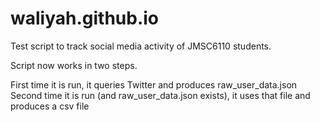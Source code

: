 # waliyah.github.io

Test script to track social media activity of JMSC6110 students.


Script now works in two steps.

First time it is run, it queries Twitter and produces raw_user_data.json
Second time it is run (and raw_user_data.json exists), it uses that file and produces a csv file